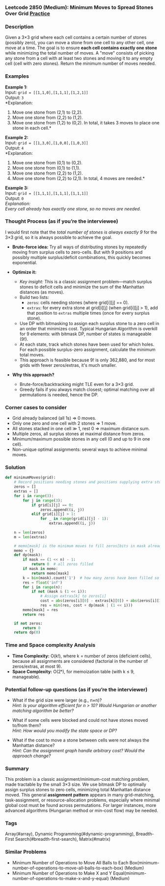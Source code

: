 ### Leetcode 2850 (Medium): Minimum Moves to Spread Stones Over Grid [Practice](https://leetcode.com/problems/minimum-moves-to-spread-stones-over-grid)

### Description  
Given a 3×3 grid where each cell contains a certain number of stones (possibly zero), you can move a stone from one cell to any other cell, one move at a time. The goal is to ensure **each cell contains exactly one stone** while minimizing the total number of moves. A "move" consists of picking any stone from a cell with at least two stones and moving it to any empty cell (cell with zero stones). Return the minimum number of moves needed.

### Examples  

**Example 1:**  
Input: `grid = [[1,1,0],[1,1,1],[1,2,1]]`  
Output: `3`  
*Explanation:  
1. Move one stone from (2,1) to (2,2).  
2. Move one stone from (2,2) to (1,2).
3. Move one stone from (1,2) to (0,2).
In total, it takes 3 moves to place one stone in each cell.*

**Example 2:**  
Input: `grid = [[1,3,0],[1,0,0],[1,0,3]]`  
Output: `4`  
*Explanation:  
1. Move one stone from (0,1) to (0,2).
2. Move one stone from (0,1) to (1,1).
3. Move one stone from (2,2) to (1,2).
4. Move one stone from (2,2) to (2,1).
In total, 4 moves are needed.*

**Example 3:**  
Input: `grid = [[1,1,1],[1,1,1],[1,1,1]]`  
Output: `0`  
*Explanation:  
Every cell already has exactly one stone, so no moves are needed.*

### Thought Process (as if you’re the interviewee)  
I would first note that the *total number of stones is always exactly 9* for the 3×3 grid, so it is always possible to achieve the goal.

- **Brute-force idea:** Try all ways of distributing stones by repeatedly moving from surplus cells to zero-cells. But with 9 positions and possibly multiple surplus/deficit combinations, this quickly becomes exponential.
- **Optimize it:**
  - *Key insight:* This is a classic assignment problem—match surplus stones to deficit cells and minimize the sum of the Manhattan distances (as moves).
  - Build two lists:
    - `zeros`: cells needing stones (where grid[i][j] == 0).
    - `extras`: for every extra stone at grid[i][j] (when grid[i][j] > 1), add that position to `extras` multiple times (once for every surplus stone).
  - Use DP with bitmasking to assign each surplus stone to a zero cell in an order that minimizes cost. Typical Hungarian Algorithm is overkill for 9 elements: with bitmask DP, number of states is manageable (9!).
  - At each state, track which stones have been used for which holes. For each possible surplus-zero assignment, calculate the minimum total moves.  
  - This approach is feasible because 9! is only 362,880, and for most grids with fewer zeros/extras, it's much smaller.

- **Why this approach?**
  - Brute-force/backtracking might TLE even for a 3×3 grid.
  - Greedy fails if you always match closest; optimal matching over all permutations is needed, hence the DP.

### Corner cases to consider  
- Grid already balanced (all 1s) ⇒ 0 moves.
- Only one zero and one cell with 2 stones ⇒ 1 move.
- All stones stacked in one cell ≫ 1, rest 0 ⇒ maximum distance sum.
- Multiple zeros, all surplus stones at maximal distance from zeros.
- Minimum/maximum possible stones in any cell (0 and up to 9 in one cell).
- Non-unique optimal assignments: several ways to achieve minimal moves.

### Solution

```python
def minimumMoves(grid):
    # Record positions needing stones and positions supplying extra stones
    zeros = []
    extras = []
    for i in range(3):
        for j in range(3):
            if grid[i][j] == 0:
                zeros.append((i, j))
            elif grid[i][j] > 1:
                for _ in range(grid[i][j] - 1):
                    extras.append((i, j))
    
    n = len(zeros)
    m = len(extras)

    # memo[mask] is the minimum moves to fill zeros[bits in mask already filled]
    memo = {}
    def dp(mask):
        if mask == (1 << n) - 1:
            return 0  # all zeros filled
        if mask in memo:
            return memo[mask]
        k = bin(mask).count('1')  # how many zeros have been filled so far
        res = float('inf')
        for i in range(n):
            if not (mask & (1 << i)):
                # Assign extras[k] to zeros[i]
                cost = abs(zeros[i][0] - extras[k][0]) + abs(zeros[i][1] - extras[k][1])
                res = min(res, cost + dp(mask | (1 << i)))
        memo[mask] = res
        return res

    if not zeros:
        return 0
    return dp(0)
```

### Time and Space complexity Analysis  

- **Time Complexity:** O(k!), where k = number of zeros (deficient cells), because all assignments are considered (factorial in the number of zeros/extras, at most 9).
- **Space Complexity:** O(2ᵏ), for memoization table (with k ≤ 9, manageable).

### Potential follow-up questions (as if you’re the interviewer)  

- What if the grid size were larger (e.g., n×n)?  
  *Hint: Is your algorithm efficient for n > 10? Would Hungarian or another matching algorithm be better?*

- What if some cells were blocked and could not have stones moved to/from them?  
  *Hint: How would you modify the state space or DP?*

- What if the cost to move a stone between cells were not always the Manhattan distance?  
  *Hint: Can the assignment graph handle arbitrary cost? Would the approach change?*

### Summary
This problem is a classic assignment/minimum-cost matching problem, made tractable by the small 3×3 size. We use bitmask DP to optimally assign surplus stones to zero cells, minimizing total Manhattan distance moved. This general **assignment pattern** appears in many grid-matching, task-assignment, or resource-allocation problems, especially where minimal global cost must be found across permutations. For larger instances, more advanced algorithms (Hungarian method or min-cost flow) may be needed.

### Tags
Array(#array), Dynamic Programming(#dynamic-programming), Breadth-First Search(#breadth-first-search), Matrix(#matrix)

### Similar Problems
- Minimum Number of Operations to Move All Balls to Each Box(minimum-number-of-operations-to-move-all-balls-to-each-box) (Medium)
- Minimum Number of Operations to Make X and Y Equal(minimum-number-of-operations-to-make-x-and-y-equal) (Medium)